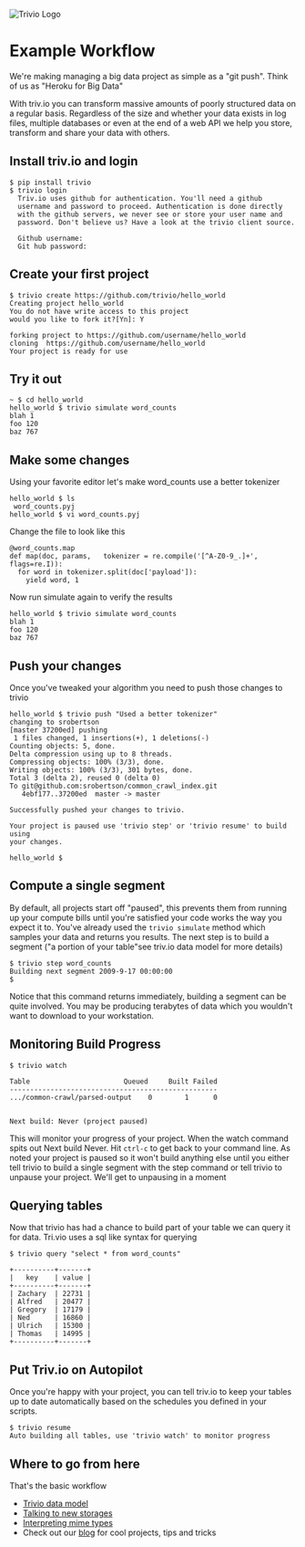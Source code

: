 ![Trivio Logo](http://www.triv.io/images/trivio_logo.png)


Example Workflow
===


We're making managing a big data project as simple as a "git push". Think of us as "Heroku for Big Data"


With triv.io you can transform massive amounts of poorly structured data on a regular basis. Regardless of the size and whether your data exists in log files, multiple databases or even at the end of a web API we help you store, transform and share your data with others.

Install triv.io and login
---
``` 
$ pip install trivio
$ trivio login
  Triv.io uses github for authentication. You'll need a github 
  username and password to proceed. Authentication is done directly
  with the github servers, we never see or store your user name and
  password. Don't believe us? Have a look at the trivio client source.
  
  Github username: 
  Git hub password:
``` 

Create your first project
---
``` 
$ trivio create https://github.com/trivio/hello_world
Creating project hello_world
You do not have write access to this project
would you like to fork it?[Yn]: Y

forking project to https://github.com/username/hello_world
cloning  https://github.com/username/hello_world
Your project is ready for use
``` 

Try it out
---
```
~ $ cd hello_world 
hello_world $ trivio simulate word_counts
blah 1
foo 120
baz 767
```

Make some changes
---
Using your favorite editor let's make word_counts use a better tokenizer

```
hello_world $ ls
 word_counts.pyj
hello_world $ vi word_counts.pyj
```

Change the file to look like this

```
@word_counts.map
def map(doc, params,   tokenizer = re.compile('[^A-Z0-9_.]+', flags=re.I)):
  for word in tokenizer.split(doc['payload']):
    yield word, 1
```

Now run simulate again to verify the results

```
hello_world $ trivio simulate word_counts
blah 1
foo 120
baz 767
```

Push your changes
---
Once you've tweaked your algorithm you need to push those changes to trivio

```
hello_world $ trivio push "Used a better tokenizer"
changing to srobertson
[master 37200ed] pushing
 1 files changed, 1 insertions(+), 1 deletions(-)
Counting objects: 5, done.
Delta compression using up to 8 threads.
Compressing objects: 100% (3/3), done.
Writing objects: 100% (3/3), 301 bytes, done.
Total 3 (delta 2), reused 0 (delta 0)
To git@github.com:srobertson/common_crawl_index.git
   4ebf177..37200ed  master -> master

Successfully pushed your changes to trivio.

Your project is paused use 'trivio step' or 'trivio resume' to build using
your changes.

hello_world $
```


Compute a single segment
---
By default, all projects start off "paused", this prevents them from running up your compute bills until you're satisfied your code works the way you expect it to. You've already used the `trivio simulate` method which samples your data and returns you results. The next step is to build a segment ("a portion of your table"see triv.io data model for more details)

```
$ trivio step word_counts
Building next segment 2009-9-17 00:00:00
$
```

Notice that this command returns immediately, building a segment can be quite involved. You may be producing terabytes of data which you wouldn't want to download to your workstation.

Monitoring Build Progress
---
```
$ trivio watch

Table                       Queued     Built Failed 
---------------------------------------------------
.../common-crawl/parsed-output    0        1      0


Next build: Never (project paused)
```

This will monitor your progress of your project. When the watch command spits out Next build Never. Hit `ctrl-c` to get back to your command line. As noted your project is paused so it won't build anything else until you either tell trivio to build a single segment with the step command or tell trivio to unpause your project. We'll get to unpausing in a moment


Querying tables
---

Now that trivio has had a chance to build part of your table we can query it for data. Tri.vio uses a sql like syntax for querying

```
$ trivio query "select * from word_counts"

+----------+-------+
|   key    | value |
+----------+-------+
| Zachary  | 22731 |
| Alfred   | 20477 |
| Gregory  | 17179 |
| Ned      | 16860 |
| Ulrich   | 15300 |
| Thomas   | 14995 |
+----------+-------+
```

Put Triv.io on Autopilot
---

Once you're happy with your project, you can tell triv.io to keep your tables up to date automatically based on the schedules you defined in your scripts.

```
$ trivio resume
Auto building all tables, use 'trivio watch' to monitor progress
```

Where to go from here
---
That's the basic workflow

* [Trivio data model](http://docs.triv.io/)
* [Talking to new storages](http://docs.triv.io/)
* [Interpreting mime types](http://docs.triv.io/)
* Check out our [blog](http://docs.triv.io/) for cool projects, tips and tricks



